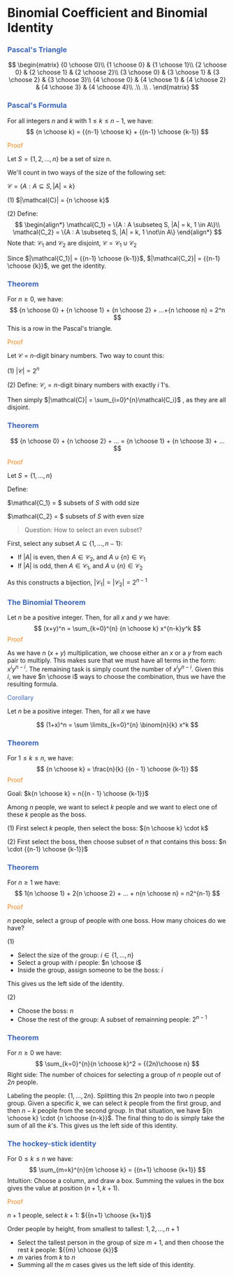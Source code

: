 # Binomial Coefficient and Binomial Identity

### <span style="color:#3c66b5">Pascal's Triangle</span>

$$
\begin{matrix}
{0 \choose 0}\\
{1 \choose 0} & {1 \choose 1}\\
{2 \choose 0} & {2 \choose 1} & {2 \choose 2}\\
{3 \choose 0} & {3 \choose 1} & {3 \choose 2} & {3 \choose 3}\\
{4 \choose 0} & {4 \choose 1} & {4 \choose 2} & {4 \choose 3} & {4 \choose 4}\\
.\\
.\\
.
\end{matrix}
$$

### <span style="color:#3c66b5">Pascal's Formula</span>

For all integers $n$ and $k$ with $1 \leq k \leq n - 1$, we have: 
$$
{n \choose k} = {{n-1} \choose k} + {{n-1} \choose {k-1}}
$$

<span style="color:#eb861c">Proof</span>

Let $S = \{1, 2, ..., n\}$ be a set of size n.

We'll count in two ways of the size of the following set:

$\mathcal{C} = \{A : A \subseteq S, |A| = k\}$

(1) $|\mathcal{C}| = {n \choose k}$

(2) Define: 
$$
\begin{align*}
\mathcal{C_1} = \{A : A \subseteq S, |A| = k, 1 \in A\}\\
\mathcal{C_2} = \{A : A \subseteq S, |A| = k, 1 \not\in A\}
\end{align*}
$$
Note that: $\mathcal{C_1}$ and $\mathcal{C_2}$ are disjoint, $\mathcal{C} = \mathcal{C_1} \cup \mathcal{C_2}$

Since $|\mathcal{C_1}| = {{n-1} \choose {k-1}}$, $|\mathcal{C_2}| = {{n-1} \choose {k}}$, we get the identity.



### <span style="color:#3c66b5">Theorem</span>

For $n \geq 0$, we have: 
$$
{n \choose 0} + {n \choose 1} + {n \choose 2} + ...+{n \choose n} = 2^n
$$
This is a row in the Pascal's triangle. 

<span style="color:#eb861c">Proof</span>

Let $\mathcal{C}$ = $n$-digit binary numbers. Two way to count this: 

(1) $|\mathcal{C}| = 2^n$

(2) Define: $\mathcal{C_i} = n$-digit binary numbers with exactly $i$ 1's.

Then simply $|\mathcal{C}| = \sum_{i=0}^{n}\mathcal{C_i}$   , as they are all disjoint. 



### <span style="color:#3c66b5">Theorem</span>

$$
{n \choose 0} + {n \choose 2} + ... = {n \choose 1} + {n \choose 3} + ...
$$

<span style="color:#eb861c">Proof</span>

Let $S = \{1, ...,n\}$

Define: 

$\mathcal{C_1} = $ subsets of $S$ with odd size

$\mathcal{C_2} = $ subsets of $S$ with even size

> Question: How to select an even subset?

First, select any subset $A \subseteq \{1, ..., n - 1\}$:

- If $|A|$ is even, then $A \in \mathcal{C_2}$, and $A \cup \{n\} \in \mathcal{C_1}$
- If $|A|$ is odd, then $A \in \mathcal{C_1}$, and $A \cup \{n\} \in \mathcal{C_2}$

As this constructs a bijection, $|\mathcal{C_1}| = |\mathcal{C_2}| = 2^{n-1}$



### <span style="color:#3c66b5">The Binomial Theorem</span>

Let $n$ be a positive integer. Then, for all $x$ and $y$ we have: 
$$
(x+y)^n = \sum_{k=0}^{n} {n \choose k} x^{n-k}y^k
$$
<span style="color:#eb861c">Proof</span>

As we have $n$ $(x+y)$ multiplication, we choose either an $x$ or a $y$ from each pair to multiply. This makes sure that we must have all terms in the form: $x^iy^{n-i}$. The remaining task is simply count the number of $x^iy^{n-i}$. Given this $i$, we have $n \choose i$ ways to choose the combination, thus we have the resulting formula.

<span style="color:#3c66b5">Corollary</span>

Let $n$ be a positive integer. Then, for all $x$ we have

$$
(1+x)^n = \sum \limits_{k=0}^{n} \binom{n}{k} x^k
$$

### <span style="color:#3c66b5">Theorem</span>

For $1 \leq k \leq n$, we have: 
$$
{n \choose k} = \frac{n}{k} {{n - 1} \choose {k-1}}
$$
<span style="color:#eb861c">Proof</span>

Goal: $k{n \choose k} = n{{n - 1} \choose {k-1}}$ 

Among $n$ people, we want to select $k$ people and we want to elect one of these $k$ people as the boss. 

(1) First select $k$ people, then select the boss: ${n \choose k} \cdot k$

(2) First select the boss, then choose subset of $n$ that contains this boss: $n \cdot {{n-1} \choose {k-1}}$



### <span style="color:#3c66b5">Theorem</span>

For $n\geq 1$ we have: 
$$
1{n \choose 1} + 2{n \choose 2} + ... + n{n \choose n} = n2^{n-1}
$$



<span style="color:#eb861c">Proof</span>

$n$ people, select a group of people with one boss. How many choices do we have?

(1)

- Select the size of the group: $i \in \{1, ..., n\}$
- Select a group with $i$ people: $n \choose i$
- Inside the group, assign someone to be the boss: $i$

This gives us the left side of the identity.

(2)

- Choose the boss: $n$
- Chose the rest of the group: A subset of remainning people: $2^{n-1}$

### <span style="color:#3c66b5">Theorem</span>

For $n \geq 0$ we have:
$$
\sum_{k=0}^{n}{n \choose k}^2 = {{2n}\choose n}
$$
Right side: The number of choices for selecting a group of $n$ people out of $2n$ people.

Labeling the people: $\{1, ..., 2n\}$. Splitting this $2n$ people into two $n$ people group. Given a specific $k$, we can select $k$ people from the first group, and then $n-k$ people from the second group. In that situation, we have ${n \choose k} \cdot {n \choose {n-k}}$. The final thing to do is simply take the sum of all the $k$'s. This gives us the left side of this identity.

### <span style="color:#3c66b5">The hockey-stick identity</span>

For $0 \leq k \leq n$ we have: 
$$
\sum_{m=k}^{n}{m \choose k} = {{n+1} \choose {k+1}}
$$
Intuition: Choose a column, and draw a box. Summing the values in the box gives the value at position $(n+1, k+1)$.

<span style="color:#eb861c">Proof</span>

$n+1$ people, select $k+1$: ${{n+1} \choose {k+1}}$

Order people by height, from smallest to tallest: $1, 2, ..., n+1$

- Select the tallest person in the group of size $m+1$, and then choose the rest $k$ people: ${{m} \choose {k}}$
- $m$ varies from $k$ to $n$
- Summing all the $m$ cases gives us the left side of this identity.









